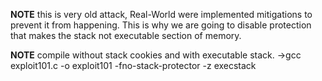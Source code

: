 **NOTE**
this is very old attack, Real-World were implemented mitigations to prevent it from happening. 
This is why we are going to disable protection that makes the stack not executable section of memory.

**NOTE**
compile without stack cookies and with executable stack.
->gcc exploit101.c -o exploit101 -fno-stack-protector -z execstack

